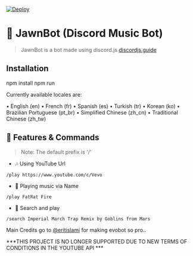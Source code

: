 [![Deploy](https://www.herokucdn.com/deploy/button.svg)](https://heroku.com/deploy?template=https://github.com/eritislami/evobot)

# 🎵 JawnBot (Discord Music Bot)
> JawnBot is a bot made using discord.js [discordjs.guide](https://discordjs.guide)

## Installation
npm install
npm run

Currently available locales are:

• English (en)
• French (fr)
• Spanish (es)
• Turkish (tr)
• Korean (ko)
• Brazilian Portuguese (pt_br)
• Simplified Chinese (zh_cn)
• Traditional Chinese (zh_tw)

## 📝 Features & Commands

> Note: The default prefix is '/'

* 🎶 Using YouTube Url

`/play https://www.youtube.com/c/Vevo`

* 🔎 Playing music via Name

`/play FatRat Fire`

* 🔎 Search and play

`/search Imperial March Trap Remix by Goblins from Mars`


Main Credits go to [@eritislami](https://github.com/eritislami) for making evobot so pro..


***THIS PROJECT IS NO LONGER SUPPORTED DUE TO NEW TERMS OF CONDITIONS IN THE YOUTUBE API ***
